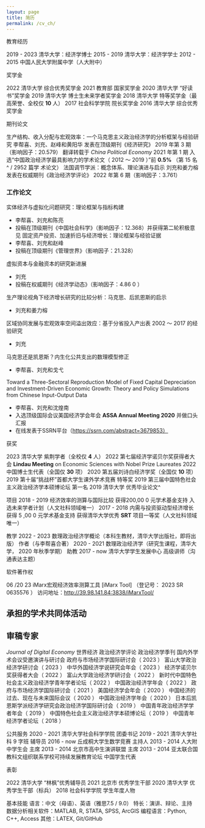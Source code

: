 ```yaml
---
layout: page
title: 简历
permalink: /cv_ch/
---
```


教育经历

2019 - 2023 清华大学：经济学博士
2015 - 2019 清华大学：经济学学士
2012 - 2015 中国人民大学附属中学（人大附中）

奖学金

2022 清华大学 综合优秀奖学金
2021 教育部 国家奖学金
2020 清华大学 “好读书”奖学金
2019 清华大学 博士生未来学者奖学金
2018 清华大学 特等奖学金（最高荣誉、全校仅 **10** 人）
2017 社会科学学院 院长奖学金
2016 清华大学 综合优秀奖学金

期刊论文

生产结构、收入分配与宏观效率：一个马克思主义政治经济学的分析框架与经验研究
李帮喜、刘充、赵峰和黄阳华
发表在顶级期刊《经济研究》 2019 年第 3 期（影响因子：20.579）
翻译转载于 _China Political Economy_ 2021 年第 1 期
入选“中国政治经济学最具影响力的学术论文（ 2012 ～ 2019 ）”前 **0.5%** （第 15 名^ / 2952 篇学
术论文）
法国调节学派：概念体系、理论演进与启示
刘充和姜力榕
发表在权威期刊《政治经济学评论》 2022 年第 6 期（影响因子：3.761）

### 工作论文
实体经济与虚拟化问题研究：理论框架与指标构建
 - 李帮喜、刘充和陈亮
 - 投稿在顶级期刊《中国社会科学》（影响因子：12.368）并获得第二轮积极意见
固定资产投资、加速折旧与经济增长：理论框架与经验证据
 - 李帮喜、刘充和赵峰
 - 投稿在顶级期刊《管理世界》（影响因子：21.328）


虚拟资本与金融资本的研究新进展

 - 刘充
 - 投稿在权威期刊《经济学动态》（影响因子：4.86 0 ）

生产理论视角下经济增长研究的比较分析：马克思、后凯恩斯的启示
 - 刘充和姜力榕

区域协同发展与宏观效率空间溢出效应：基于分省投入产出表 2002 ～ 2017 的经验研究
 - 刘充

马克思还是凯恩斯？内生化公共支出的数理模型修正
 - 李帮喜、刘充和戈弋

Toward a Three-Sectoral Reproduction Model of Fixed Capital Depreciation and Investment-Driven Economic Growth: Theory and Policy Simulations from Chinese Input-Output Data
 - 李帮喜、刘充和沈煌南
 - 入选顶级国际会议美国经济学会年会 **ASSA Annual Meeting 2020** 并做口头汇报
 - 在线发表于SSRN平台（https://ssrn.com/abstract=3679853）

获奖

2023 清华大学 紫荆学者（全校仅 **4** 人）
2022 第七届经济学诺贝尔奖获得者大会 **Lindau Meeting** on Economic Sciences with Nobel Prize
Laureates 2022 中国博士生代表（全国仅 **30** 项）
2020 第五届刘诗白经济学奖（全国仅 **10** 项）
2019 第十届“挑战杯”首都大学生课外学术竞赛 特等奖
2019 第三届中国特色社会主义政治经济学本硕博论坛 第一名
2019 清华大学 优秀毕业论文^

项目
2018 - 2019 经济效率的测算与国际比较
获得200,00 0 元学术基金支持
入选未来学者计划（人文社科领域唯一）
2017 - 2018 内需与投资驱动型经济增长
获得 5 ,00 0 元学术基金支持
获得清华大学优秀 **SRT** 项目一等奖（人文社科领域唯一）

教学
2022 - 2023 数理政治经济学概论（本科生教材，清华大学出版社，即将出版）
作者（与李帮喜合著）
2020 - 2021 数理政治经济学（研究生课程，清华大学， 2020 年秋季学期）
助教
2017 - now 清华大学学生发展中心
高级讲师（沟通表达主题）

软件著作权

06 /20 23 iMarx宏观经济效率测算工具 [iMarx Tool] （登记号： 2023 SR 0635576 ）
访问地址：http://39.98.141.84:3838/iMarxTool/


## 承担的学术共同体活动

## 审稿专家

_Journal of Digital Economy_
世界经济
政治经济学评论
政治经济学季刊
国内外学术会议受邀演讲与研讨会
政府与市场经济学国际研讨会（ 2023 ）
富山大学政治经济学研讨会（ 2023 ）
中华外国经济学说研究会年会（ 2023 ）
经济学诺贝尔奖获得者大会（ 2022 ）
富山大学政治经济学研讨会（ 2022 ）
新时代中国特色社会主义政治经济学青年学者论坛（ 2022 ）
中国政治经济学年会（ 2022 ）
政府与市场经济学国际研讨会（ 2021 ）
美国经济学会年会（ 2020 ）
中国经济的过去、现在与未来国际会议（ 2020 ）
中国政治经济学年会（ 2020 ）
日本后凯恩斯学派经济学研究会政治经济学国际研讨会（ 2019 ）
中国青年政治经济学学者年会（ 2019 ）
中国特色社会主义政治经济学本硕博论坛（ 2019 ）
中国青年经济学者论坛（ 2018 ）

公共服务
2020 - 2021 清华大学社会科学学院 团委书记
2019 - 2021 清华大学社科 9 字班 辅导员
2016 - now 丘成桐大学生数学竞赛 主持人
2013 - 2014 人大附中学生会 主席
2013 - 2014 北京市高中生演讲联盟 主席
2013 - 2014 亚太联合国教科文组织联系学校可持续发展教育论坛 中国学生代表

表彰

2022 清华大学 “林枫”优秀辅导员
2021 北京市 优秀学生干部
2020 清华大学 优秀学生干部（标兵）
2018 社会科学学院 学生年度人物

基本技能
语言：中文（母语）、英语（雅思7.5 / 9.0）
特长：演讲、辩论、主持
数据分析相关软件：MATLAB, R, STATA, SPSS, ArcGIS
编程语言：Python, C++, Access
其他：LATEX, Git/GitHub


